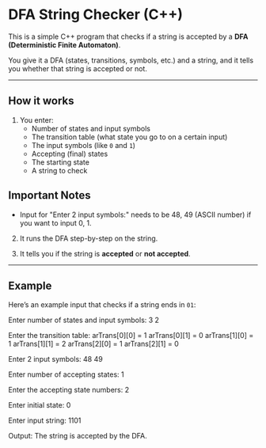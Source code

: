 # DFA String Checker (C++)

This is a simple C++ program that checks if a string is accepted by a **DFA (Deterministic Finite Automaton)**.

You give it a DFA (states, transitions, symbols, etc.) and a string, and it tells you whether that string is accepted or not.

---

## How it works

1. You enter:
   - Number of states and input symbols
   - The transition table (what state you go to on a certain input)
   - The input symbols (like `0` and `1`)
   - Accepting (final) states
   - The starting state
   - A string to check

## Important Notes

- Input for "Enter 2 input symbols:" needs to be 48, 49 (ASCII number) if you want to input 0, 1.

2. It runs the DFA step-by-step on the string.

3. It tells you if the string is **accepted** or **not accepted**.

---

## Example

Here’s an example input that checks if a string ends in `01`:

Enter number of states and input symbols:
3 2

Enter the transition table:
arTrans[0][0] = 1
arTrans[0][1] = 0
arTrans[1][0] = 1
arTrans[1][1] = 2
arTrans[2][0] = 1
arTrans[2][1] = 0

Enter 2 input symbols:
48 49

Enter number of accepting states:
1

Enter the accepting state numbers:
2

Enter initial state:
0

Enter input string:
1101

Output:
The string is accepted by the DFA.

